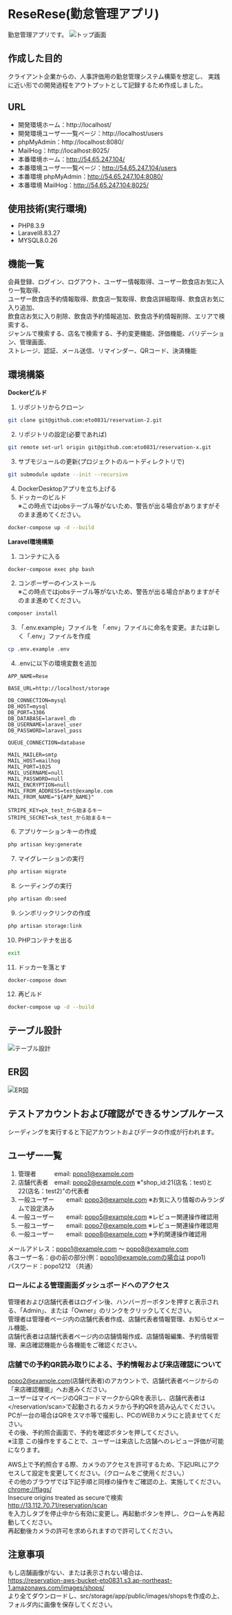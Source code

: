 # ReseRese(勤怠管理アプリ)
勤怠管理アプリです。
![トップ画面](src/top.png)
## 作成した目的
クライアント企業からの、人事評価用の勤怠管理システム構築を想定し、
実践に近い形での開発過程をアウトプットとして記録するため作成しました。

## URL
- 開発環境ホーム：http://localhost/
- 開発環境ユーザー一覧ページ：http://localhost/users
- phpMyAdmin：http://localhost:8080/
- MailHog：http://localhost:8025/
- 本番環境ホーム：http://54.65.247.104/
- 本番環境ユーザー一覧ページ：http://54.65.247.104/users
- 本番環境 phpMyAdmin：http://54.65.247.104:8080/
- 本番環境 MailHog：http://54.65.247.104:8025/

## 使用技術(実行環境)
- PHP8.3.9
- Laravel8.83.27
- MYSQL8.0.26

## 機能一覧
会員登録、ログイン、ログアウト、ユーザー情報取得、ユーザー飲食店お気に入り一覧取得、  
ユーザー飲食店予約情報取得、飲食店一覧取得、飲食店詳細取得、飲食店お気に入り追加、  
飲食店お気に入り削除、飲食店予約情報追加、飲食店予約情報削除、エリアで検索する、  
ジャンルで検索する、店名で検索する、予約変更機能、評価機能、バリデーション、管理画面、  
ストレージ、認証、メール送信、リマインダー、QRコード、決済機能  

## 環境構築
**Dockerビルド**
1. リポジトリからクローン
```bash
git clone git@github.com:eto0831/reservation-2.git
```
2. リポジトリの設定(必要であれば)
```bash
git remote set-url origin git@github.com:eto0831/reservation-x.git
```
3. サブモジュールの更新(プロジェクトのルートディレクトリで)
```bash
git submodule update --init --recursive
```
4. DockerDesktopアプリを立ち上げる
5. ドッカーのビルド  
※この時点ではjobsテーブル等がないため、警告が出る場合がありますがそのまま進めてください。  
```bash
docker-compose up -d --build
```
**Laravel環境構築**
1. コンテナに入る
```bash
docker-compose exec php bash
```
2. コンポーザーのインストール  
※この時点ではjobsテーブル等がないため、警告が出る場合がありますがそのまま進めてください。  
```bash
composer install
```
3. 「.env.example」ファイルを 「.env」ファイルに命名を変更。または新しく「.env」ファイルを作成
```bash
cp .env.example .env
```
4. .envに以下の環境変数を追加
``` text
APP_NAME=Rese

BASE_URL=http://localhost/storage

DB_CONNECTION=mysql
DB_HOST=mysql
DB_PORT=3306
DB_DATABASE=laravel_db
DB_USERNAME=laravel_user
DB_PASSWORD=laravel_pass

QUEUE_CONNECTION=database

MAIL_MAILER=smtp
MAIL_HOST=mailhog
MAIL_PORT=1025
MAIL_USERNAME=null
MAIL_PASSWORD=null
MAIL_ENCRYPTION=null
MAIL_FROM_ADDRESS=test@example.com
MAIL_FROM_NAME="${APP_NAME}"

STRIPE_KEY=pk_test_から始まるキー
STRIPE_SECRET=sk_test_から始まるキー
```

6. アプリケーションキーの作成
``` bash
php artisan key:generate
```

7. マイグレーションの実行
``` bash
php artisan migrate
```

8. シーディングの実行
``` bash
php artisan db:seed
```
9. シンボリックリンクの作成
```bash
php artisan storage:link
```
10.  PHPコンテナを出る
```bash
exit
```
11. ドッカーを落とす
```bash
docker-compose down
```
12. 再ビルド
```bash
docker-compose up -d --build
```


## テーブル設計
![テーブル設計](src/table.png)

## ER図
![ER図](Rese.png)

## テストアカウントおよび確認ができるサンプルケース
シーディングを実行すると下記アカウントおよびデータの作成が行われます。

## ユーザー一覧
1. 管理者　　　email: popo1@example.com
2. 店舗代表者　email: popo2@example.com ※"shop_id:21(店名：test)と22(店名：test2)"の代表者
3. 一般ユーザー　　email: popo3@example.com  ※お気に入り情報のみランダムで設定済み
4. 一般ユーザー　　email: popo5@example.com  ※レビュー関連操作確認用
5. 一般ユーザー　　email: popo7@example.com  ※レビュー関連操作確認用
6. 一般ユーザー　　email: popo8@example.com  ※予約関連操作確認用

メールアドレス：popo1@example.com ～ popo8@example.com  
各ユーザー名：@の前の部分(例：popo1@example.comの場合は popo1)  
パスワード：popo1212 （共通）  

### ロールによる管理画面ダッシュボードへのアクセス
管理者および店舗代表者はログイン後、ハンバーガーボタンを押すと表示される、「Admin」、または「Owner」のリンクをクリックしてください。  
管理者は管理者ページ内の店舗代表者作成、店舗代表者情報管理、お知らせメール機能、  
店舗代表者は店舗代表者ページ内の店舗情報作成、店舗情報編集、予約情報管理、来店確認機能から各機能をご確認ください。  

### 店舗での予約QR読み取りによる、予約情報および来店確認について
popo2@example.com(店舗代表者)のアカウントで、店舗代表者ページからの「来店確認機能」へお進みください。  
ユーザーはマイページのQRコードマークからQRを表示し、店舗代表者は</reservation/scan>で起動されるカメラから予約QRを読み込んでください。  
PCが一台の場合はQRをスマホ等で撮影し、PCのWEBカメラにと読ませてください。  
その後、予約照合画面で、予約を確認ボタンを押してください。  
※注意 この操作をすることで、ユーザーは来店した店舗へのレビュー評価が可能になります。  

AWS上で予約照合する際、カメラのアクセスを許可するため、下記URLにアクセスして設定を変更してください。（クロームをご使用ください。）  
その他のブラウザでは下記手順と同様の操作をご確認の上、実施してください。  
<chrome://flags/>  
Insecure origins treated as secureで検索  
<http://13.112.70.71/reservation/scan>  
を入力しタブを停止中から有効に変更し。再起動ボタンを押し、クロームを再起動してください。  
再起動後カメラの許可を求められますので許可してください。  

## 注意事項
もし店舗画像がない、または表示されない場合は、  
<https://reservation-aws-bucket-eto0831.s3.ap-northeast-1.amazonaws.com/images/shops/>  
より全てダウンロードし、src/storage/app/public/images/shopsを作成の上、フォルダ内に画像を保存してください。  
